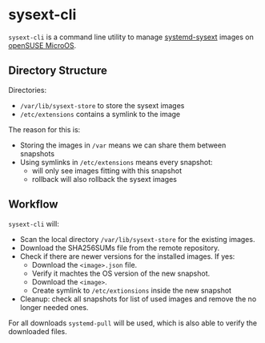 # sysext-cli

`sysext-cli` is a command line utility to manage [systemd-sysext](https://manpages.opensuse.org/systemd-sysext) images on [openSUSE MicroOS](https://microos.opensuse.org).

## Directory Structure

Directories:
* `/var/lib/sysext-store` to store the sysext images
* `/etc/extensions` contains a symlink to the image

The reason for this is:

* Storing the images in `/var` means we can share them between snapshots
* Using symlinks in `/etc/extensions` means every snapshot:
  * will only see images fitting with this snapshot
  * rollback will also rollback the sysext images

## Workflow

`sysext-cli` will:
* Scan the local directory `/var/lib/sysext-store` for the existing images.
* Download the SHA256SUMs file from the remote repository.
* Check if there are newer versions for the installed images. If yes:
  * Download the `<image>.json` file.
  * Verify it machtes the OS version of the new snapshot.
  * Download the `<image>`.
  * Create symlink to `/etc/extionsions` inside the new snapshot
* Cleanup: check all snapshots for list of used images and remove the no longer needed ones.

For all downloads `systemd-pull` will be used, which is also able to verify the downloaded files.
